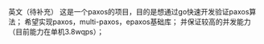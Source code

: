 英文（待补充）
这是一个paxos的项目，目的是想通过go快速开发验证paxos算法；
希望实现paxos，multi-paxos，epaxos基础库；
并保证较高的并发能力（目前能力在单机3.8wqps）；
